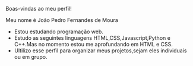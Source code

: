 Boas-vindas ao meu perfil!

Meu nome é João Pedro Fernandes de Moura

 - Estou estudando programação web.
 - Estudo as seguintes linguagens HTML,CSS,Javascript,Python e C++.Mas no momento estou me aprofundando em HTML e CSS.
 - Ultilizo esse perfil para organizar meus projetos,sejam eles individuais ou em grupo.
